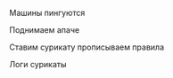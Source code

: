 Машины пингуются



Поднимаем апаче



Ставим сурикату прописываем правила













Логи сурикаты







